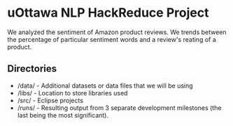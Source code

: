 uOttawa NLP HackReduce Project
==============================

We analyzed the sentiment of Amazon product reviews. We trends between the
percentage of particular sentiment words and a review's reating of a product.

Directories
-----------

- /data/ - Additional datasets or data files that we will be using
- /libs/ - Location to store libraries used
- /src/ - Eclipse projects
- /runs/ - Resulting output from 3 separate development milestones (the last being the most significant).
